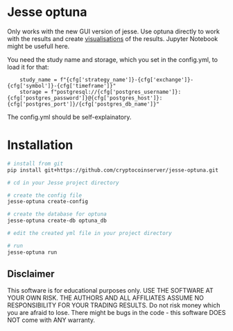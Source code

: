 # Jesse optuna

Only works with the new GUI version of jesse.
Use optuna directly to work with the results and create [visualisations](https://optuna.readthedocs.io/en/stable/tutorial/10_key_features/005_visualization.html) of the results. Jupyter Notebook might be usefull here.

You need the study name and storage, which you set in the config.yml, to load it for that:

```
    study_name = f"{cfg['strategy_name']}-{cfg['exchange']}-{cfg['symbol']}-{cfg['timeframe']}"
    storage = f"postgresql://{cfg['postgres_username']}:{cfg['postgres_password']}@{cfg['postgres_host']}:{cfg['postgres_port']}/{cfg['postgres_db_name']}"
```

The config.yml should be self-explainatory.

# Installation

```sh
# install from git
pip install git+https://github.com/cryptocoinserver/jesse-optuna.git

# cd in your Jesse project directory

# create the config file
jesse-optuna create-config

# create the database for optuna 
jesse-optuna create-db optuna_db

# edit the created yml file in your project directory 

# run
jesse-optuna run

```


## Disclaimer
This software is for educational purposes only. USE THE SOFTWARE AT YOUR OWN RISK. THE AUTHORS AND ALL AFFILIATES ASSUME NO RESPONSIBILITY FOR YOUR TRADING RESULTS. Do not risk money which you are afraid to lose. There might be bugs in the code - this software DOES NOT come with ANY warranty.
